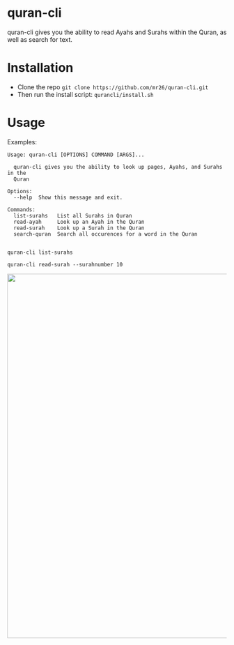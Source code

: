 # quran-cli
quran-cli gives you the ability to read Ayahs and Surahs within the Quran, as well as search for text.

# Installation
- Clone the repo ```git clone https://github.com/mr26/quran-cli.git```
- Then run the install script: ```qurancli/install.sh```

# Usage

Examples:

```[root@desktop ~]# quran-cli --help
Usage: quran-cli [OPTIONS] COMMAND [ARGS]...

  quran-cli gives you the ability to look up pages, Ayahs, and Surahs in the
  Quran

Options:
  --help  Show this message and exit.

Commands:
  list-surahs   List all Surahs in Quran
  read-ayah     Look up an Ayah in the Quran
  read-surah    Look up a Surah in the Quran
  search-quran  Search all occurences for a word in the Quran
  
  ```

```quran-cli list-surahs```


```quran-cli read-surah --surahnumber 10```


<a href="https://asciinema.org/a/Uqurh5QumhLHFBQxlIN5KgjWo"><img src="https://asciinema.org/a/14.png" width="836"/></a>

